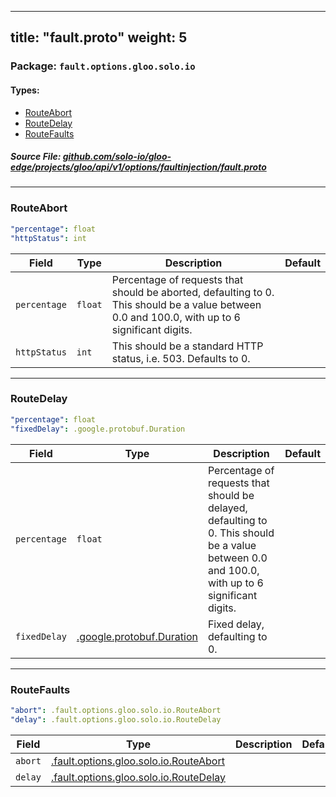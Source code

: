 
---
title: "fault.proto"
weight: 5
---

<!-- Code generated by solo-kit. DO NOT EDIT. -->


### Package: `fault.options.gloo.solo.io` 
#### Types:


- [RouteAbort](#routeabort)
- [RouteDelay](#routedelay)
- [RouteFaults](#routefaults)
  



##### Source File: [github.com/solo-io/gloo-edge/projects/gloo/api/v1/options/faultinjection/fault.proto](https://github.com/solo-io/gloo-edge/blob/master/projects/gloo/api/v1/options/faultinjection/fault.proto)





---
### RouteAbort



```yaml
"percentage": float
"httpStatus": int

```

| Field | Type | Description | Default |
| ----- | ---- | ----------- |----------- | 
| `percentage` | `float` | Percentage of requests that should be aborted, defaulting to 0. This should be a value between 0.0 and 100.0, with up to 6 significant digits. |  |
| `httpStatus` | `int` | This should be a standard HTTP status, i.e. 503. Defaults to 0. |  |




---
### RouteDelay



```yaml
"percentage": float
"fixedDelay": .google.protobuf.Duration

```

| Field | Type | Description | Default |
| ----- | ---- | ----------- |----------- | 
| `percentage` | `float` | Percentage of requests that should be delayed, defaulting to 0. This should be a value between 0.0 and 100.0, with up to 6 significant digits. |  |
| `fixedDelay` | [.google.protobuf.Duration](https://developers.google.com/protocol-buffers/docs/reference/csharp/class/google/protobuf/well-known-types/duration) | Fixed delay, defaulting to 0. |  |




---
### RouteFaults



```yaml
"abort": .fault.options.gloo.solo.io.RouteAbort
"delay": .fault.options.gloo.solo.io.RouteDelay

```

| Field | Type | Description | Default |
| ----- | ---- | ----------- |----------- | 
| `abort` | [.fault.options.gloo.solo.io.RouteAbort](../fault.proto.sk/#routeabort) |  |  |
| `delay` | [.fault.options.gloo.solo.io.RouteDelay](../fault.proto.sk/#routedelay) |  |  |





<!-- Start of HubSpot Embed Code -->
<script type="text/javascript" id="hs-script-loader" async defer src="//js.hs-scripts.com/5130874.js"></script>
<!-- End of HubSpot Embed Code -->
